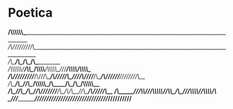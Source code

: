 # Poetica                   

__/\\\\\\\\\\\\\__________________________________________________________________________________                                                     
 _\/\\\/////////\\\________________________________________________________________________________                                                    
  _\/\\\_______\/\\\__________________________________/\\\_______/\\\_______________________________     
   _\/\\\\\\\\\\\\\/______/\\\\\________/\\\\\\\\___/\\\\\\\\\\\_\///_______/\\\\\\\\__/\\\\\\\\\____     
    _\/\\\/////////______/\\\///\\\____/\\\/////\\\_\////\\\////___/\\\____/\\\//////__\////////\\\___   
     _\/\\\______________/\\\__\//\\\__/\\\\\\\\\\\_____\/\\\______\/\\\___/\\\___________/\\\\\\\\\\__   
      _\/\\\_____________\//\\\__/\\\__\//\\///////______\/\\\_/\\__\/\\\__\//\\\_________/\\\/////\\\__ 
       _\/\\\______________\///\\\\\/____\//\\\\\\\\\\____\//\\\\\___\/\\\___\///\\\\\\\\_\//\\\\\\\\/\\_
        _\///_________________\/////_______\//////////______\/////____\///______\////////___\////////\//__

        
                                              
                                              
                                              
                                              

                                              
                                              
                                              
